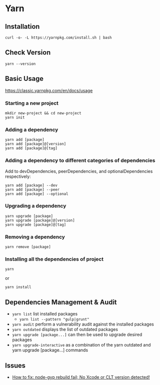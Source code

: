 # Yarn


## Installation

```
curl -o- -L https://yarnpkg.com/install.sh | bash
```

## Check Version

```
yarn --version
```

## Basic Usage

https://classic.yarnpkg.com/en/docs/usage

### Starting a new project

```
mkdir new-project && cd new-project
yarn init
```

### Adding a dependency

```
yarn add [package]
yarn add [package]@[version]
yarn add [package]@[tag]
```

### Adding a dependency to different categories of dependencies

Add to devDependencies, peerDependencies, and optionalDependencies respectively:

```
yarn add [package] --dev
yarn add [package] --peer
yarn add [package] --optional
```

### Upgrading a dependency

```
yarn upgrade [package]
yarn upgrade [package]@[version]
yarn upgrade [package]@[tag]
```

### Removing a dependency

```
yarn remove [package]
```

### Installing all the dependencies of project

```
yarn
```

or

```
yarn install
```

## Dependencies Management & Audit

- `yarn list` list installed packages
  - `yarn list --pattern "gulp|grunt"`
- `yarn audit` perform a vulnerability audit against the installed packages
- `yarn outdated` displays the list of outdated packages
- `yarn upgrade [package...]` can then be used to upgrade desired packages
- `yarn upgrade-interactive` as a combination of the yarn outdated and yarn upgrade [package...] commands


## Issues

- [How to fix: node-gyp rebuild fail; No Xcode or CLT version detected!](https://mycyberuniverse.com/how-fix-node-gyp-rebuild-fail-no-xcode-clt.html)


